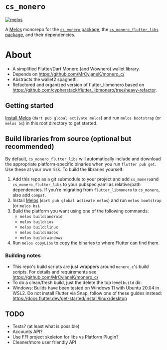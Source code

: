 # `cs_monero`
[![melos](https://img.shields.io/badge/maintained%20with-melos-f700ff.svg?style=flat-square)](https://github.com/invertase/melos)

A [Melos](https://github.com/invertase/melos) monorepo for the
[`cs_monero` package](https://pub.dev/packages/cs_monero), 
the [`cs_monero_flutter_libs` package](https://pub.dev/packages/cs_monero), and their dependencies.

# About
- A simplified Flutter/Dart Monero (and Wownero) wallet library.
- Depends on https://github.com/MrCyjaneK/monero_c/
- Abstracts the wallet2 spaghetti.
- Refactored and organized version of flutter_libmonero based on
  https://github.com/cypherstack/flutter_libmonero/tree/heavy-refactor.

## Getting started
[Install Melos](https://melos.invertase.dev/~melos-latest/getting-started) (`dart pub global activate melos`) and 
run `melos bootstrap` (or `melos bs`) in this root directory to get started.

## Build libraries from source (optional but recommended)
By default, `cs_monero_flutter_libs` will automatically include and download the
appropriate platform-specific binaries when you run `flutter pub get`.  Use
these at your own risk.  To build the libraries yourself:

1. Add this repo as a git submodule to your project and add `cs_monero`and 
   `cs_monero_flutter_libs` to your pubspec.yaml as relative/path dependencies. 
   If you're migrating from `flutter_libmonero` to `cs_monero`, also add `compat`.
2. Install [Melos](https://pub.dev/packages/melos)
   (`dart pub global activate melos`) and run `melos bootstrap` (or `melos bs`).
3. Build the platform you want using one of the following commands:
   - `melos build:android`
   - `melos build:ios`
   - `melos build:linux`
   - `melos build:macos`
   - `melos build:windows`
4. Run `melos copyLibs` to copy the binaries to where Flutter can find them.

### Building notes
- This repo's build scripts are just wrappers around `monero_c`'s build scripts.
  For details and requirements see https://github.com/MrCyjaneK/monero_c/
- To do a clean/fresh build, just the delete the top level `build` dir.
- Windows: Builds have been tested on Windows 11 with Ubuntu 20.04 in WSL2.  Do 
  not install Flutter via Snap, follow one of these guides instead:
  https://docs.flutter.dev/get-started/install/linux/desktop

## TODO
- Tests? (at least what is possible)
- Accounts API?
- Use FFI project skeleton for libs vs Platform Plugin?
- Cleaner/more user friendly API